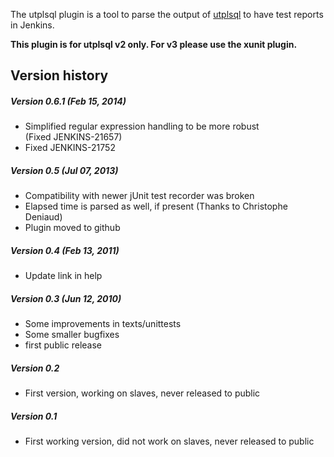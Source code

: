 The utplsql plugin is a tool to parse the output of
[utplsql](http://utplsql.sourceforge.net/) to have test reports in
Jenkins.

**This plugin is for utplsql v2 only. For v3 please use the xunit
plugin.**

## Version history

##### Version 0.6.1 (Feb 15, 2014)

-   Simplified regular expression handling to be more robust
    (Fixed JENKINS-21657)
-   Fixed JENKINS-21752

##### Version 0.5 (Jul 07, 2013)

-   Compatibility with newer jUnit test recorder was broken
-   Elapsed time is parsed as well, if present (Thanks to Christophe
    Deniaud)
-   Plugin moved to github

##### Version 0.4 (Feb 13, 2011)

-   Update link in help

##### Version 0.3 (Jun 12, 2010)

-   Some improvements in texts/unittests
-   Some smaller bugfixes
-   first public release

##### Version 0.2

-   First version, working on slaves, never released to public

##### Version 0.1

-   First working version, did not work on slaves, never released to
    public
